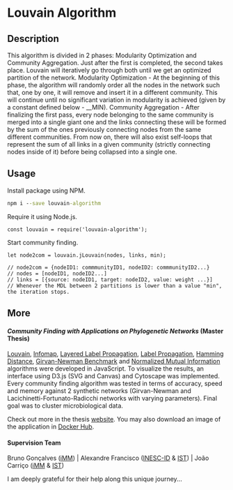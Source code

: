 # Louvain Algorithm

## Description

This algorithm is divided in 2 phases: Modularity Optimization and Community Aggregation. Just after the first is
completed, the second takes place. Louvain will iteratively go through both until we get an optimized partition of the network.
Modularity Optimization - At the beginning of this phase, the algorithm will randomly order all the nodes in the network such that, one by one,
it will remove and insert it in a different community. This will continue until no significant variation in modularity is
achieved (given by a constant defined below - __MIN).
Community Aggregation - After finalizing the first pass, every node belonging to the same community is merged into a single giant one and
the links connecting these will be formed by the sum of the ones previously connecting nodes from the same different communities. From now on,
there will also exist self-loops that represent the sum of all links in a given community (strictly connecting nodes inside of it) before being
collapsed into a single one.

## Usage

Install package using NPM.

```cmd
npm i --save louvain-algorithm
```

Require it using Node.js. 

```node
const louvain = require('louvain-algorithm');
```

Start community finding.

```node
let node2com = louvain.jLouvain(nodes, links, min);

// node2com = {nodeID1: commmunityID1, nodeID2: commmunityID2...}
// nodes = [nodeID1, nodeID2...]
// links = [{source: nodeID1, target: nodeID2, value: weight ...}]
// Whenever the MDL between 2 partitions is lower than a value "min", the iteration stops.
``` 

## More

#### *Community Finding with Applications on Phylogenetic Networks* (Master Thesis)

[Louvain](), [Infomap](https://www.npmjs.com/package/infomap), [Layered Label Propagation](https://www.npmjs.com/package/layered-label-propagation),
 [Label Propagation](https://www.npmjs.com/package/layered-label-propagation), [Hamming Distance](), [Girvan-Newman Benchmark](https://www.npmjs.com/package/girvan-newman-benchmark)
  and [Normalized Mutual Information](https://www.npmjs.com/package/normalized-mutual-information) algorithms were developed in JavaScript. To visualize the results, an interface 
  using D3.js (SVG and Canvas) and Cytoscape was implemented. Every community finding algorithm was tested in terms of accuracy, speed and memory against 2 synthetic networks (Girvan-Newman
   and Lacichinetti-Fortunato-Radicchi networks with varying parameters). Final goal was to cluster microbiological data. <br/>

Check out more in the thesis [website](https://mscthesis.herokuapp.com/). You may also download an image of the application in [Docker Hub](https://cloud.docker.com/u/warcraft12321/repository/docker/warcraft12321/thesis).


#### Supervision Team

Bruno Gonçalves ([iMM](https://imm.medicina.ulisboa.pt/pt/)) | Alexandre Francisco ([INESC-ID](https://www.inesc-id.pt/) & [IST](https://tecnico.ulisboa.pt/pt/)) | João Carriço ([iMM](https://imm.medicina.ulisboa.pt/pt/) & [IST](https://tecnico.ulisboa.pt/pt/))

I am deeply grateful for their help along this unique journey... 